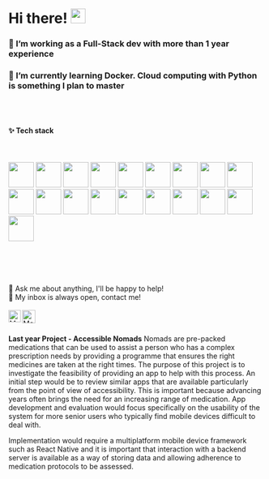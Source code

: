 <h1> Hi there! <img src="https://github.com/piyushP7pravin/piyushP7pravin/blob/master/Hi.gif" width="29px"> </h1>


### 🔭 I’m working as a Full-Stack dev with more than 1 year experience <br>
### 🌱 I’m currently learning Docker. Cloud computing with Python is something I plan to master  
<br>
<br>
<h4> ✨ Tech stack </h4>
<br>
<br>
<code><a href="https://www.javascript.com/" target="_blank"><img height="50" src="https://www.vectorlogo.zone/logos/javascript/javascript-ar21.svg"></a></code>
<code><a href="https://www.reactjs.org/" target="_blank"><img height="50" src="https://www.vectorlogo.zone/logos/reactjs/reactjs-ar21.svg"></a></code>
<code><a href="https://nodejs.org/" target="_blank"><img height="50" src="https://www.vectorlogo.zone/logos/nodejs/nodejs-ar21.svg"></a></code>
<code><a href="https://java.com/" target="_blank"><img height="50" src="https://www.vectorlogo.zone/logos/java/java-ar21.svg"></a></code>
<code><a href="https://python.org/" target="_blank"><img height="50" src="https://www.vectorlogo.zone/logos/python/python-ar21.svg"></a></code>
<code><a href="https://git-scm.com/" target="_blank"><img height="50" src="https://www.vectorlogo.zone/logos/git-scm/git-scm-ar21.svg"></a></code>
<code><a href="https://www.mysql.com/" target="_blank"><img height="50" src="https://www.vectorlogo.zone/logos/mysql/mysql-ar21.svg"></a></code>
<code><a href="https://www.expressjs.com/" target="_blank"><img height="50" src="https://www.vectorlogo.zone/logos/expressjs/expressjs-ar21.svg"></a></code>
<code><a href="https://www.json.org/" target="_blank"><img height="50" src="https://www.vectorlogo.zone/logos/json/json-ar21.svg"></a></code>
<code><a href="https://www.jquery.org/" target="_blank"><img height="50" src="https://www.vectorlogo.zone/logos/jquery/jquery-ar21.svg"></a></code>
<code><a href="https://materializecss.com/getting-started.html/" target="_blank"><img height="50" src="https://github.com/prplx/svg-logos/blob/master/svg/materialize.svg"></a></code>
<code><a href="https://getbootstrap.com/" target="_blank"><img height="50" src="https://www.vectorlogo.zone/logos/getbootstrap/getbootstrap-ar21.svg"></a></code>
<code><a href="https://https://laravel.com/" target="_blank"><img height="50" src="https://www.vectorlogo.zone/logos/laravel/laravel-ar21.svg"></a></code>
<code><a href="https://https://php.net/" target="_blank"><img height="50" src="https://www.vectorlogo.zone/logos/php/php-ar21.svg"></a></code>
<code><a href="https://www.typescriptlang.org/" target="_blank"><img height="50" src="https://www.vectorlogo.zone/logos/typescriptlang/typescriptlang-ar21.svg"></a></code>
<code><a href="https://sass-lang.com/" target="_blank"><img height="50" src="https://www.vectorlogo.zone/logos/sass-lang/sass-lang-ar21.svg"></a></code>
<code><a href="https://www.docker.com/" target="_blank"><img height="50" src="https://www.vectorlogo.zone/logos/docker/docker-ar21.svg"></a></code>
<code><a href="https://gitlab.com/" target="_blank"><img height="50" src="https://www.vectorlogo.zone/logos/gitlab/gitlab-ar21.svg"></a></code>
<code><a href="https://webpack.js.org/" target="_blank"><img height="50" src="https://www.vectorlogo.zone/logos/js_webpack/js_webpack-ar21.svg"></a></code>

<br>
<br>
<br>
<br>
<br>
<br>
💬 Ask me about anything, I'll be happy to help! <br>
💬 My inbox is always open, contact me!
<br>
<br> 
  <a href="https://www.linkedin.com/in/martin-aleksandrov-322642195/">
   <img align="left" alt="Martin Aleksandrov | Linkedin" width="24px" src="https://github.com/piyushP7pravin/piyushP7pravin/blob/master/Linkedin.svg" />
  </a>
  <a href="mailto:kyhar72@gmail.com">
    <img align="left" alt="Martin Aleksandrov | Gmail" width="26px" src="https://github.com/piyushP7pravin/piyushP7pravin/blob/master/Gmail.svg" />
  </a>
  
  
<br>
<br>

**Last year Project - Accessible Nomads**
Nomads are pre-packed medications that can be used to assist a person who has a complex prescription needs by providing a programme that ensures the right medicines are taken at the right times. The purpose of this project is to investigate the feasibility of providing an app to help with this process. An initial step would be to review similar apps that are available particularly from the point of view of accessibility. This is important because advancing years often brings the need for an increasing range of medication. App development and evaluation would focus specifically on the usability of the system for more senior users who typically find mobile devices difficult to deal with.

Implementation would require a multiplatform mobile device framework such as React Native and it is important that interaction with a backend server is available as a way of storing data and allowing adherence to medication protocols to be assessed.


